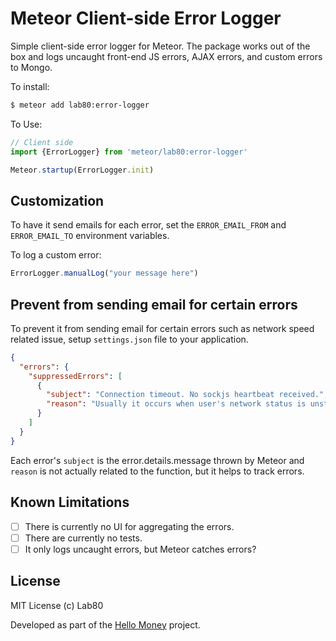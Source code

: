 # Meteor Client-side Error Logger

Simple client-side error logger for Meteor. The package works out of the box and
logs uncaught front-end JS errors, AJAX errors, and custom errors to Mongo.

To install:

```sh
$ meteor add lab80:error-logger
```

To Use:
```js
// Client side
import {ErrorLogger} from 'meteor/lab80:error-logger'

Meteor.startup(ErrorLogger.init)
```

## Customization

To have it send emails for each error, set the `ERROR_EMAIL_FROM` and
`ERROR_EMAIL_TO` environment variables.

To log a custom error:

```js
ErrorLogger.manualLog("your message here")
```

## Prevent from sending email for certain errors

To prevent it from sending email for certain errors such as network speed related issue,
setup ```settings.json``` file to your application.

```json
{
  "errors": {
    "suppressedErrors": [
      {
        "subject": "Connection timeout. No sockjs heartbeat received.",
        "reason": "Usually it occurs when user's network status is unstable for some reason"
      }
    ]
  }
}
```

Each error's ```subject``` is the error.details.message thrown by Meteor and ```reason``` is not actually related to the function, but it helps to track errors.

## Known Limitations

 - [ ] There is currently no UI for aggregating the errors.
 - [ ] There are currently no tests.
 - [ ] It only logs uncaught errors, but Meteor catches errors?

## License

MIT License (c) Lab80

Developed as part of the [Hello Money](http://hellomoney.co) project.
